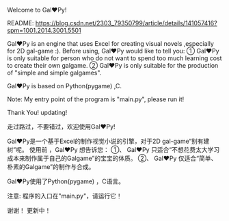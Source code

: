 Welcome to Gal♥Py! 

README: https://blog.csdn.net/2303_79350799/article/details/141057416?spm=1001.2014.3001.5501

Gal♥Py is an engine that uses Excel for creating visual novels ,especially for 2D gal-game :).
Before using, Gal♥Py would like to tell you:
 ① Gal♥Py is only suitable for person who do not want to spend too much learning cost to create their own galgame.
 ② Gal♥Py is only suitable for the production of "simple and simple galgames".

Gal♥Py is based on Python(pygame) ,C. 

Note:
 My entry point of the program is "main.py", please run it!

Thank You!
updating!

走过路过，不要错过，欢迎使用Gal♥Py!

Gal♥Py是一个基于Excel的制作视觉小说的引擎，对于2D gal-game“别有建树”呢。
使用前 ，Gal♥Py 想告诉您：
	①、 Gal♥Py 只适合“不想花费太大学习成本来制作属于自己的Galgame”的宝宝的体质。
	②、 Gal♥Py 仅适合“简单、朴素的Galgame”的制作与合成。

Gal♥Py使用了Python(pygame) ，C语言。

注意:
 程序的入口在"main.py"，请运行它！

谢谢！
更新中！
